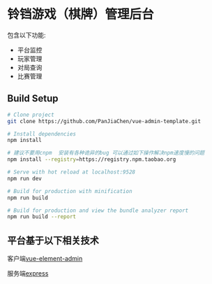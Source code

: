 # 铃铛游戏（棋牌）管理后台

包含以下功能:

- 平台监控
- 玩家管理
- 对局查询
- 比赛管理

## Build Setup

```bash
# Clone project
git clone https://github.com/PanJiaChen/vue-admin-template.git

# Install dependencies
npm install

# 建议不要用cnpm  安装有各种诡异的bug 可以通过如下操作解决npm速度慢的问题
npm install --registry=https://registry.npm.taobao.org

# Serve with hot reload at localhost:9528
npm run dev

# Build for production with minification
npm run build

# Build for production and view the bundle analyzer report
npm run build --report
```

## 平台基于以下相关技术

客户端[vue-element-admin](https://github.com/PanJiaChen/vue-element-admin)

服务端[express](https://github.com/huangtao/admin-express)
